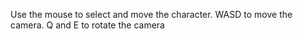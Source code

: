 Use the mouse to select and move the character.
WASD to move the camera.
Q and E to rotate the camera
